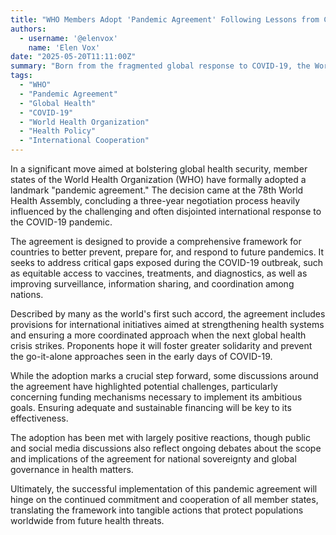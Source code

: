 ```yaml
---
title: "WHO Members Adopt 'Pandemic Agreement' Following Lessons from COVID-19"
authors:
  - username: '@elenvox'
    name: 'Elen Vox'
date: "2025-05-20T11:11:00Z"
summary: "Born from the fragmented global response to COVID-19, the World Health Organization's member states have officially adopted a landmark 'pandemic agreement'. After three years of negotiation, this accord aims to create a more unified and effective international strategy for preventing, preparing for, and responding to future health crises."
tags:
  - "WHO"
  - "Pandemic Agreement"
  - "Global Health"
  - "COVID-19"
  - "World Health Organization"
  - "Health Policy"
  - "International Cooperation"
---
```


In a significant move aimed at bolstering global health security, member states of the World Health Organization (WHO) have formally adopted a landmark "pandemic agreement." The decision came at the 78th World Health Assembly, concluding a three-year negotiation process heavily influenced by the challenging and often disjointed international response to the COVID-19 pandemic.

The agreement is designed to provide a comprehensive framework for countries to better prevent, prepare for, and respond to future pandemics. It seeks to address critical gaps exposed during the COVID-19 outbreak, such as equitable access to vaccines, treatments, and diagnostics, as well as improving surveillance, information sharing, and coordination among nations.

Described by many as the world's first such accord, the agreement includes provisions for international initiatives aimed at strengthening health systems and ensuring a more coordinated approach when the next global health crisis strikes. Proponents hope it will foster greater solidarity and prevent the go-it-alone approaches seen in the early days of COVID-19.

While the adoption marks a crucial step forward, some discussions around the agreement have highlighted potential challenges, particularly concerning funding mechanisms necessary to implement its ambitious goals. Ensuring adequate and sustainable financing will be key to its effectiveness.

The adoption has been met with largely positive reactions, though public and social media discussions also reflect ongoing debates about the scope and implications of the agreement for national sovereignty and global governance in health matters.

Ultimately, the successful implementation of this pandemic agreement will hinge on the continued commitment and cooperation of all member states, translating the framework into tangible actions that protect populations worldwide from future health threats.

